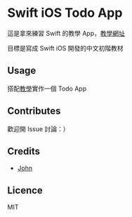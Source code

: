 # Swift iOS Todo App

這是拿來練習 Swift 的教學 App，[教學網址](http://waynechu.logdown.com/posts/402931-ios-todo-app-realm-tutorial)

目標是寫成 Swift iOS 開發的中文初階教材


## Usage

搭配[教學](http://waynechu.logdown.com/posts/402931-ios-todo-app-realm-tutorial)實作一個 Todo App


## Contributes

歡迎開 Issue 討論：）

## Credits

* [John](https://github.com/johnlinvc)


## Licence

MIT
